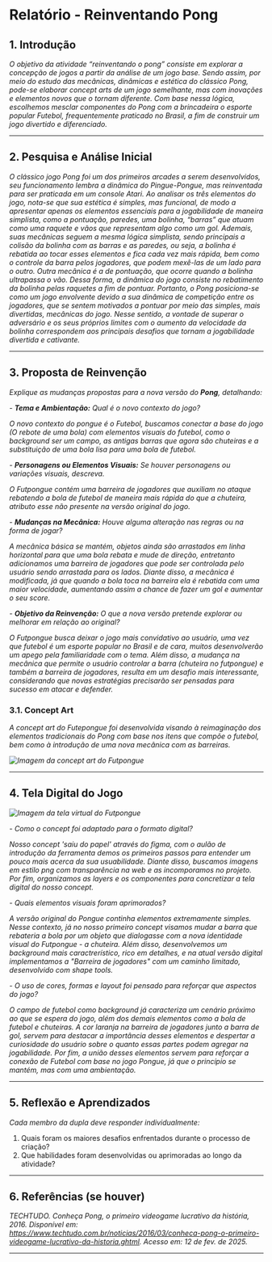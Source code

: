 # Relatório - Reinventando Pong


## 1. Introdução  
*O objetivo da atividade “reinventando o pong” consiste em explorar a concepção de jogos a partir da análise de um jogo base. Sendo assim, por meio do estudo das mecânicas, dinâmicas e estética do clássico Pong, pode-se elaborar concept arts de um jogo semelhante, mas com inovações e elementos novos que o tornam diferente. Com base nessa lógica, escolhemos mesclar componentes do Pong com a brincadeira o esporte popular Futebol, frequentemente praticado no Brasil, a fim de construir um jogo divertido e diferenciado.*
 
---

## 2. Pesquisa e Análise Inicial  
*O clássico jogo Pong foi um dos primeiros arcades a serem desenvolvidos, seu funcionamento lembra a dinâmica do Pingue-Pongue, mas reinventada para ser praticada em um console Atari.
Ao analisar os três elementos do jogo, nota-se que sua estética é simples, mas funcional, de modo a apresentar apenas os elementos essenciais para a jogabilidade de maneira simplista, como a pontuação, paredes, uma bolinha, “barras” que atuam como uma raquete e vãos que representam algo como um gol. 
Ademais, suas mecânicas seguem a mesma lógica simplista, sendo principais a colisão da bolinha com as barras e as paredes, ou seja, a bolinha é rebatida ao tocar esses elementos e fica cada vez mais rápida, bem como o controle da barra pelos jogadores, que podem mexê-las de um lado para o outro. Outra mecânica é a de pontuação, que ocorre quando a bolinha ultrapassa o vão. Dessa forma, a dinâmica do jogo consiste no rebatimento da bolinha pelas raquetes a fim de pontuar.
Portanto, o Pong posiciona-se como um jogo envolvente devido a sua dinâmica de competição entre os jogadores, que se sentem motivados a pontuar por meio das simples, mais divertidas, mecânicas do jogo. Nesse sentido, a vontade de superar o adversário e os seus próprios limites com o aumento da velocidade da bolinha correspondem aos principais desafios que tornam a jogabilidade divertida e cativante.*

---

## 3. Proposta de Reinvenção  
*Explique as mudanças propostas para a nova versão do **Pong**, detalhando:*  

*- **Tema e Ambientação:** Qual é o novo contexto do jogo?*

*O novo contexto do pongue é o Futebol, buscamos conectar a base do jogo (O rebote de uma bola) com elementos visuais do futebol, como o background ser um campo, as antigas barras que agora são chuteiras e a substituição de uma bola lisa para uma bola de futebol.*


*- **Personagens ou Elementos Visuais:** Se houver personagens ou variações visuais, descreva.*

*O Futpongue contém uma barreira de jogadores que auxiliam no ataque rebatendo a bola de futebol de maneira mais rápida do que a chuteira, atributo esse não presente na versão original do jogo.*


*- **Mudanças na Mecânica:** Houve alguma alteração nas regras ou na forma de jogar?*

*A mecânica básica se mantém, objetos ainda são arrastados em linha horizontal para que uma bola rebata e mude de direção, entretanto adicionamos uma barreira de jogadores que pode ser controlada pelo usuário sendo arrastada para os lados. Diante disso, a mecânica é modificada, já que quando a bola toca na barreira ela é rebatida com uma maior velocidade, aumentando assim a chance de fazer um gol e aumentar o seu score.*


*- **Objetivo da Reinvenção:** O que a nova versão pretende explorar ou melhorar em relação ao original?*

*O Futpongue busca deixar o jogo mais convidativo ao usuário, uma vez que futebol é um esporte popular no Brasil e de cara, muitos desenvolverão um apego pela familiaridade com o tema. Além disso, a mudança na mecânica que permite o usuário controlar a barra (chuteira no futpongue) e também a barreira de jogadores, resulta em um desafio mais interessante, considerando que novas estratégias precisarão ser pensadas para sucesso em atacar e defender.*

### 3.1. Concept Art
*A concept art do Futepongue foi desenvolvida visando à reimaginação dos elementos tradicionais do Pong com base nos itens que compõe o futebol, bem como à introdução de uma nova mecânica com as barreiras.*

*![Imagem da concept art do Futpongue](assets/concept.png)*

---

## 4. Tela Digital do Jogo  
*![Imagem da tela virtual do Futpongue](assets/Futponge.png)*  

*- Como o concept foi adaptado para o formato digital?*

*Nosso concept 'saiu do papel' através do figma, com o aulão de introdução da ferramenta demos os primeiros passos para entender um pouco mais acerca da sua usuabilidade. Diante disso, buscamos imagens em estilo png com transparência na web e as incomporamos no projeto. Por fim, organizamos as layers e os componentes para concretizar a tela digital do nosso concept.* 


*- Quais elementos visuais foram aprimorados?*  

*A versão original do Pongue continha elementos extremamente simples. Nesse contexto, já no nosso primeiro concept visamos mudar a barra que rebateria a bola por um objeto que dialogasse com a nova identidade visual do Futpongue - a chuteira. Além disso, desenvolvemos um background mais caractrerístico, rico em detalhes, e na atual versão digital implementamos a "Barreira de jogadores" com um caminho limitado, desenvolvido com shape tools.*

*- O uso de cores, formas e layout foi pensado para reforçar que aspectos do jogo?*  

*O campo de futebol como background já caracteriza um cenário próximo ao que se espera do jogo, além dos demais elementos como a bola de futebol e chuteiras. A cor laranja na barreira de jogadores junto a barra de gol, servem para destacar a importância desses elementos e despertar a curiosidade do usuário sobre o quanto essas partes podem agregar na jogabilidade. Por fim, a união desses elementos servem para reforçar a conexão de Futebol com base no jogo Pongue, já que o princípio se mantém, mas com uma ambientação.*

---

## 5. Reflexão e Aprendizados  
*Cada membro da dupla deve responder individualmente:*  

1. Quais foram os maiores desafios enfrentados durante o processo de criação?
2. Que habilidades foram desenvolvidas ou aprimoradas ao longo da atividade?  

---

## 6. Referências (se houver)  
*TECHTUDO. Conheça Pong, o primeiro videogame lucrativo da história, 2016. Disponível em: <https://www.techtudo.com.br/noticias/2016/03/conheca-pong-o-primeiro-videogame-lucrativo-da-historia.ghtml>. Acesso em: 12 de fev. de 2025.*

---
